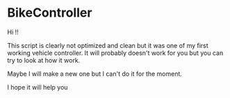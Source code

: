 # BikeController

Hi !!

This script is clearly not optimized and clean but it was one of my first working vehicle controller.
It will probably doesn't work for you but you can try to look at how it work.

Maybe I will make a new one but I can't do it for the moment.

I hope it will help you 
